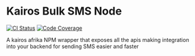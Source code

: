 # Kairos Bulk SMS Node

[![CI Status](https://github.com/Kairos-Afrika/sms-node/actions/workflows/ci.yml/badge.svg)](https://github.com/Kairos-Afrika/sms-node/actions/workflows/ci.yml)
[![Code Coverage](https://badgen.net/codecov/c/github/vercel/nft)](https://codecov.io/gh/vercel/nft)

A kairos afrika NPM wrapper that exposes all the apis making integration into your backend for sending SMS easier and faster

